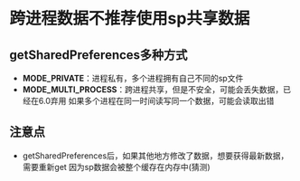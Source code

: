 # 跨进程数据不推荐使用sp共享数据
## getSharedPreferences多种方式
- **MODE_PRIVATE**：进程私有，多个进程拥有自己不同的sp文件
- **MODE_MULTI_PROCESS**：跨进程共享，但是不安全，可能会丢失数据，已经在6.0弃用
  如果多个进程在同一时间读写同一个数据，可能会读取出错

## 注意点
- getSharedPreferences后，如果其他地方修改了数据，想要获得最新数据，需要重新get
  因为sp数据会被整个缓存在内存中(猜测)